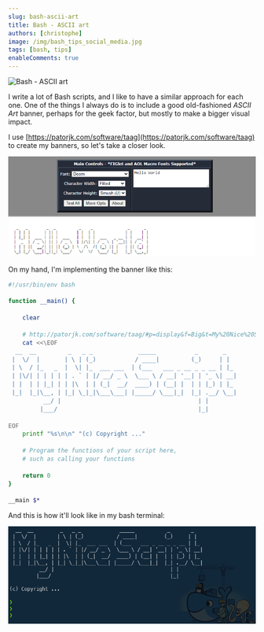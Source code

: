 ```yaml
---
slug: bash-ascii-art
title: Bash - ASCII art
authors: [christophe]
image: /img/bash_tips_social_media.jpg
tags: [bash, tips]
enableComments: true
---
```

![Bash - ASCII art](/img/bash_tips_banner.jpg)

I write a lot of Bash scripts, and I like to have a similar approach for each one. One of the things I always do is to include a good old-fashioned *ASCII Art* banner, perhaps for the geek factor, but mostly to make a bigger visual impact.

I use [https://patorjk.com/software/taag](https://patorjk.com/software/taag) to create my banners, so let's take a closer look.

![Sample ASCII art](./images/sample.png)

<!-- truncate -->

On my hand, I'm implementing the banner like this:

<Snippets filename="script.sh">

```bash
#!/usr/bin/env bash

function __main() {

    clear

    # http://patorjk.com/software/taag/#p=display&f=Big&t=My%20Nice%20Script
    cat <<\EOF
  __  __         _   _ _             _____           _       _
 |  \/  |       | \ | (_)           / ____|         (_)     | |
 | \  / |_   _  |  \| |_  ___ ___  | (___   ___ _ __ _ _ __ | |_
 | |\/| | | | | | . ` | |/ __/ _ \  \___ \ / __| '__| | '_ \| __|
 | |  | | |_| | | |\  | | (_|  __/  ____) | (__| |  | | |_) | |_
 |_|  |_|\__, | |_| \_|_|\___\___| |_____/ \___|_|  |_| .__/ \__|
          __/ |                                       | |
         |___/                                        |_|

EOF
    printf "%s\n\n" "(c) Copyright ..."

    # Program the functions of your script here,
    # such as calling your functions

    return 0
}

__main $*
```

</Snippets>

And this is how it'll look like in my bash terminal:

![Terminal](./images/terminal.png)
